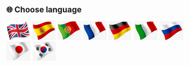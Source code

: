 
## <a id="choose-language">:globe_with_meridians: Choose language </a>
[![](./lanpic/EN.png)](https://github.com/ZONESTAR3D/Slicing-Guide/tree/master/readme.md)
[![](./lanpic/ES.png)](https://github.com/ZONESTAR3D/Slicing-Guide/tree/master/readme-es.md)
[![](./lanpic/PT.png)](https://github.com/ZONESTAR3D/Slicing-Guide/tree/master/readme-pt.md)
[![](./lanpic/FR.png)](https://github.com/ZONESTAR3D/Slicing-Guide/tree/master/readme-fr.md)
[![](./lanpic/DE.png)](https://github.com/ZONESTAR3D/Slicing-Guide/tree/master/readme-de.md)
[![](./lanpic/IT.png)](https://github.com/ZONESTAR3D/Slicing-Guide/tree/master/readme-it.md)
[![](./lanpic/RU.png)](https://github.com/ZONESTAR3D/Slicing-Guide/tree/master/readme-ru.md)
[![](./lanpic/JP.png)](https://github.com/ZONESTAR3D/Slicing-Guide/tree/master/readme-jp.md)
[![](./lanpic/KR.png)](https://github.com/ZONESTAR3D/Slicing-Guide/tree/master/readme-kr.md)
<!-- [![](./lanpic/SA.png)](https://github.com/ZONESTAR3D/Slicing-Guide/tree/master/readme-ar.md) -->

